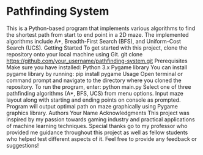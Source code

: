 # Pathfinding System
This is a Python-based program that implements various algorithms to find the shortest path from start to end point in a 2D maze. The implemented algorithms include A*, Breadth-First Search (BFS), and Uniform-Cost Search (UCS).
Getting Started
To get started with this project, clone the repository onto your local machine using Git.
git clone https://github.com/your_username/pathfinding-system.git
Prerequisites
Make sure you have installed:
Python 3.x
Pygame library
You can install pygame library by running:
pip install pygame
Usage
Open terminal or command prompt and navigate to the directory where you cloned the repository.
To run the program, enter:
python main.py
Select one of three pathfinding algorithms (A*, BFS, UCS) from menu options.
Input maze layout along with starting and ending points on console as prompted.
Program will output optimal path on maze graphically using Pygame graphics library.
Authors
Your Name
Acknowledgments
This project was inspired by my passion towards gaming industry and practical applications of machine learning techniques.
Special thanks go to my professor who provided me guidance throughout this project as well as fellow students who helped test different aspects of it.
Feel free to provide any feedback or suggestions!
